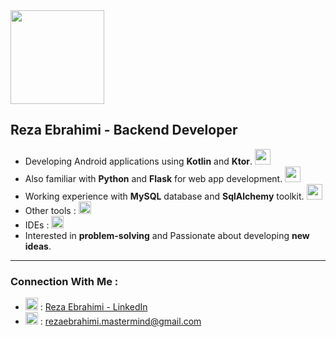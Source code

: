 <div>
<img style="height:150px" src="https://github.com/rezaaebraahimi/rezaaebraahimi/assets/117990649/5a1e6dd0-8ebd-459b-90f6-9030e7b3e174"/>
<h2>Reza Ebrahimi - Backend Developer</h2>

- Developing Android applications using **Kotlin** and **Ktor**. <img style="height:25px" src="https://skillicons.dev/icons?i=kotlin,ktor&theme=dark"/><br>
- Also familiar with **Python** and **Flask** for web app development. <img style="height:25px" src="https://skillicons.dev/icons?i=python,flask&theme=dark"/> <br>
- Working experience with **MySQL** database and **SqlAlchemy** toolkit. <img style="height:25px" src="https://skillicons.dev/icons?i=mysql&theme=dark" /><br>
- Other tools : <img style="height:20px" src="https://skillicons.dev/icons?i=git,github,html,css&theme=dark" />
- IDEs : <img style="height:20px" src="https://skillicons.dev/icons?i=androidstudio,vscode,idea&theme=dark" />
- Interested in **problem-solving** and Passionate about developing **new ideas**. <br>

<hr>
<h3>Connection With Me :</h3>
  
- <img style="height:20px" src="https://skillicons.dev/icons?i=linkedin&theme=dark" />    : [Reza Ebrahimi - LinkedIn](https://www.linkedin.com/in/reza-ebrahimi-37a48a260) 
- <img style="height:20px" src="https://skillicons.dev/icons?i=gmail&theme=dark" />    : rezaebrahimi.mastermind@gmail.com 

</div>
